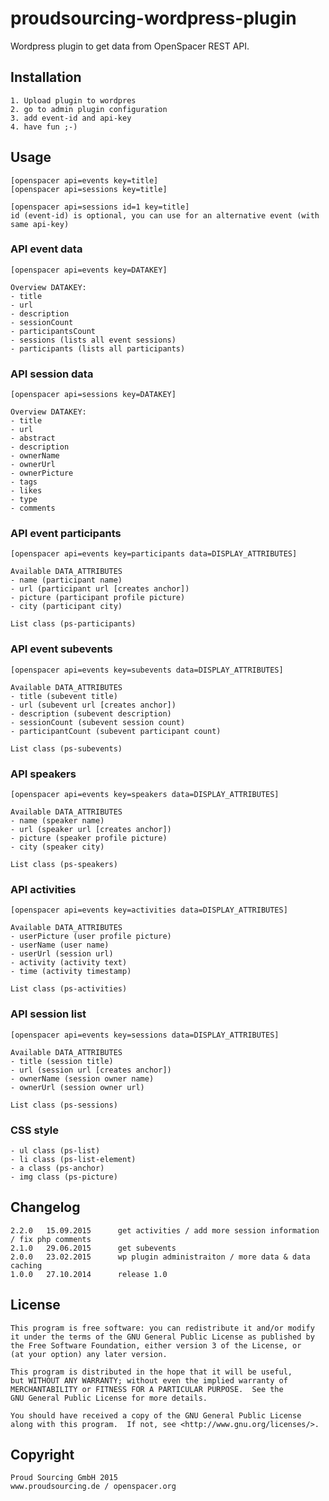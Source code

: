 # proudsourcing-wordpress-plugin

Wordpress plugin to get data from OpenSpacer REST API.


## Installation

	1. Upload plugin to wordpres
	2. go to admin plugin configuration
	3. add event-id and api-key
	4. have fun ;-)


## Usage

	[openspacer api=events key=title]
	[openspacer api=sessions key=title]
	
	[openspacer api=sessions id=1 key=title]
	id (event-id) is optional, you can use for an alternative event (with same api-key)


### API event data

	[openspacer api=events key=DATAKEY]
	
	Overview DATAKEY:
	- title
	- url
	- description
	- sessionCount
	- participantsCount
	- sessions (lists all event sessions)
	- participants (lists all participants)


### API session data

	[openspacer api=sessions key=DATAKEY]
	
	Overview DATAKEY:
	- title
	- url
	- abstract
	- description
	- ownerName
	- ownerUrl
	- ownerPicture
	- tags
	- likes
	- type
	- comments


### API event participants
	
	[openspacer api=events key=participants data=DISPLAY_ATTRIBUTES]

	Available DATA_ATTRIBUTES
	- name (participant name)
	- url (participant url [creates anchor])
	- picture (participant profile picture)
	- city (participant city)
	
	List class (ps-participants)
	
	
### API event subevents
	
	[openspacer api=events key=subevents data=DISPLAY_ATTRIBUTES]

	Available DATA_ATTRIBUTES
	- title (subevent title)
	- url (subevent url [creates anchor])
	- description (subevent description)
	- sessionCount (subevent session count)
	- participantCount (subevent participant count)
	
	List class (ps-subevents)


### API speakers
	
	[openspacer api=events key=speakers data=DISPLAY_ATTRIBUTES]

	Available DATA_ATTRIBUTES
	- name (speaker name)
	- url (speaker url [creates anchor])
	- picture (speaker profile picture)
	- city (speaker city)
	
	List class (ps-speakers)


### API activities
	
	[openspacer api=events key=activities data=DISPLAY_ATTRIBUTES]

	Available DATA_ATTRIBUTES
	- userPicture (user profile picture)
	- userName (user name)
	- userUrl (session url)
	- activity (activity text)
	- time (activity timestamp)
	
	List class (ps-activities)
	
	
### API session list
	
	[openspacer api=events key=sessions data=DISPLAY_ATTRIBUTES]

	Available DATA_ATTRIBUTES
	- title (session title)
	- url (session url [creates anchor])
	- ownerName (session owner name)
	- ownerUrl (session owner url)

	List class (ps-sessions)


### CSS style

	- ul class (ps-list)
	- li class (ps-list-element)
	- a class (ps-anchor)
	- img class (ps-picture)
	

## Changelog

	2.2.0	15.09.2015		get activities / add more session information / fix php comments
	2.1.0	29.06.2015		get subevents
	2.0.0	23.02.2015		wp plugin administraiton / more data & data caching
	1.0.0	27.10.2014		release 1.0



## License

    This program is free software: you can redistribute it and/or modify
    it under the terms of the GNU General Public License as published by
    the Free Software Foundation, either version 3 of the License, or
    (at your option) any later version.

    This program is distributed in the hope that it will be useful,
    but WITHOUT ANY WARRANTY; without even the implied warranty of
    MERCHANTABILITY or FITNESS FOR A PARTICULAR PURPOSE.  See the
    GNU General Public License for more details.

    You should have received a copy of the GNU General Public License
    along with this program.  If not, see <http://www.gnu.org/licenses/>.
    

## Copyright

	Proud Sourcing GmbH 2015
	www.proudsourcing.de / openspacer.org
	
	

